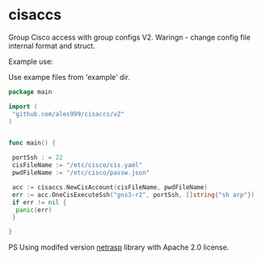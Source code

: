 # cisaccs

Group Cisco access with group configs V2. Waringn - change config file internal format and struct.

Example use:

Use exampe files from 'example' dir.

```go
package main

import (
 "github.com/ales999/cisaccs/v2"
)


func main() {

 portSsh : = 22
 cisFileName := "/etc/cisco/cis.yaml"
 pwdFileName := "/etc/cisco/passw.json"

 acc := cisaccs.NewCisAccount(cisFileName, pwdFileName)
 err := acc.OneCisExecuteSsh("gns3-r2", portSsh, []string{"sh arp"})
 if err != nil {
  panic(err)
 }

}
```

PS Using modifed version [netrasp](https://github.com/mrzack99s/netrasp) library with Apache 2.0 license.

